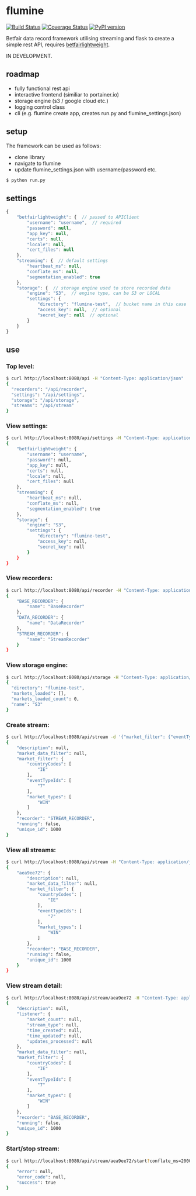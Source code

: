 # flumine

[![Build Status](https://travis-ci.org/liampauling/flumine.svg?branch=master)](https://travis-ci.org/liampauling/flumine) [![Coverage Status](https://coveralls.io/repos/github/liampauling/flumine/badge.svg?branch=master)](https://coveralls.io/github/liampauling/flumine?branch=master) [![PyPI version](https://badge.fury.io/py/flumine.svg)](https://pypi.python.org/pypi/flumine)


Betfair data record framework utilising streaming and flask to create a simple rest API, requires [betfairlightweight](https://github.com/liampauling/betfairlightweight).

IN DEVELOPMENT.

## roadmap

- fully functional rest api
- interactive frontend (similiar to portainer.io)
- storage engine (s3 / google cloud etc.)
- logging control class
- cli (e.g. flumine create app, creates run.py and flumine_settings.json)

## setup

The framework can be used as follows:

- clone library
- navigate to flumine
- update flumine_settings.json with username/password etc.

```bash
$ python run.py
```

## settings
```javascript
{
    "betfairlightweight": {  // passed to APIClient
        "username": "username",  // required
        "password": null,
        "app_key": null,
        "certs": null,
        "locale": null,
        "cert_files": null
    },
    "streaming": {  // default settings
        "heartbeat_ms": null,
        "conflate_ms": null,
        "segmentation_enabled": true
    },
    "storage": {  // storage engine used to store recorded data
        "engine": "S3",  // engine type, can be S3 or LOCAL
        "settings": {
            "directory": "flumine-test",  // bucket name in this case
            "access_key": null,  // optional
            "secret_key": null  // optional
        }
    }
}
```

## use

### Top level:
```bash
$ curl http://localhost:8080/api -H "Content-Type: application/json"
{
  "recorders": "/api/recorder",
  "settings": "/api/settings",
  "storage": "/api/storage",
  "streams": "/api/stream"
}
```

### View settings:
```bash
$ curl http://localhost:8080/api/settings -H "Content-Type: application/json"
{
    "betfairlightweight": {
        "username": "username",
        "password": null,
        "app_key": null,
        "certs": null,
        "locale": null,
        "cert_files": null
    },
    "streaming": {
        "heartbeat_ms": null,
        "conflate_ms": null,
        "segmentation_enabled": true
    },
    "storage": {
        "engine": "S3",
        "settings": {
            "directory": "flumine-test",
            "access_key": null,
            "secret_key": null
        }
    }
}
```

### View recorders:
```bash
$ curl http://localhost:8080/api/recorder -H "Content-Type: application/json"
{
    "BASE_RECORDER": {
        "name": "BaseRecorder"
    },
    "DATA_RECORDER": {
        "name": "DataRecorder"
    },
    "STREAM_RECORDER": {
        "name": "StreamRecorder"
    }
}
```

### View storage engine:
```bash
$ curl http://localhost:8080/api/storage -H "Content-Type: application/json"
{
  "directory": "flumine-test",
  "markets_loaded": [],
  "markets_loaded_count": 0,
  "name": "S3"
}
```

### Create stream:
```bash
$ curl http://localhost:8080/api/stream -d '{"market_filter": {"eventTypeIds":["7"], "countryCodes":["IE"], "market_types":["WIN"]}, "recorder": "STREAM_RECORDER"}' -X POST -v -H "Content-Type: application/json"
{
    "description": null,
    "market_data_filter": null,
    "market_filter": {
        "countryCodes": [
            "IE"
        ],
        "eventTypeIds": [
            "7"
        ],
        "market_types": [
            "WIN"
        ]
    },
    "recorder": "STREAM_RECORDER",
    "running": false,
    "unique_id": 1000
}
```

### View all streams:
```bash
$ curl http://localhost:8080/api/stream -H "Content-Type: application/json"
{
    "aea9ee72": {
        "description": null,
        "market_data_filter": null,
        "market_filter": {
            "countryCodes": [
                "IE"
            ],
            "eventTypeIds": [
                "7"
            ],
            "market_types": [
                "WIN"
            ]
        },
        "recorder": "BASE_RECORDER",
        "running": false,
        "unique_id": 1000
    }
}
```

### View stream detail:
```bash
$ curl http://localhost:8080/api/stream/aea9ee72 -H "Content-Type: application/json"
{
    "description": null,
    "listener": {
        "market_count": null,
        "stream_type": null,
        "time_created": null,
        "time_updated": null,
        "updates_processed": null
    },
    "market_data_filter": null,
    "market_filter": {
        "countryCodes": [
            "IE"
        ],
        "eventTypeIds": [
            "7"
        ],
        "market_types": [
            "WIN"
        ]
    },
    "recorder": "BASE_RECORDER",
    "running": false,
    "unique_id": 1000
}
```

### Start/stop stream:
```bash
$ curl http://localhost:8080/api/stream/aea9ee72/start?conflate_ms=2000 -H "Content-Type: application/json"
{
    "error": null,
    "error_code": null,
    "success": true
}
```
